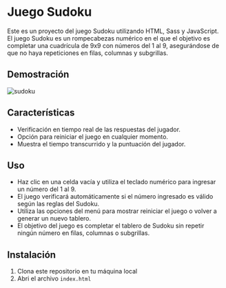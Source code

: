 # Juego Sudoku

Este es un proyecto del juego Sudoku utilizando HTML, Sass y JavaScript. El juego Sudoku es un rompecabezas numérico en el que el objetivo es completar una cuadrícula de 9x9 con números del 1 al 9, asegurándose de que no haya repeticiones en filas, columnas y subgrillas.

## Demostración

![sudoku](https://github.com/JuanPE44/sudoku/assets/89142353/c9fd2961-b9ee-450d-85df-283d7a896280)


## Características

- Verificación en tiempo real de las respuestas del jugador.
- Opción para reiniciar el juego en cualquier momento.
- Muestra el tiempo transcurrido y la puntuación del jugador.

## Uso

- Haz clic en una celda vacía y utiliza el teclado numérico para ingresar un número del 1 al 9.
- El juego verificará automáticamente si el número ingresado es válido según las reglas del Sudoku.
- Utiliza las opciones del menú para mostrar reiniciar el juego o volver a generar un nuevo tablero.
- El objetivo del juego es completar el tablero de Sudoku sin repetir ningún número en filas, columnas o subgrillas.

## Instalación

1. Clona este repositorio en tu máquina local
2. Abri el archivo `index.html`

